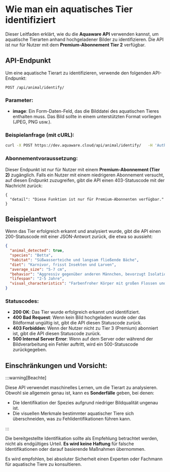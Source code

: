 
# Wie man ein aquatisches Tier identifiziert

Dieser Leitfaden erklärt, wie du die **Aquaware API** verwenden kannst, um aquatische Tierarten anhand hochgeladener Bilder zu identifizieren. Die API ist nur für Nutzer mit dem **Premium-Abonnement Tier 2** verfügbar.

## API-Endpunkt

Um eine aquatische Tierart zu identifizieren, verwende den folgenden API-Endpunkt:

```
POST /api/animal/identify/
```

### Parameter:

- **image**: Ein Form-Daten-Feld, das die Bilddatei des aquatischen Tieres enthalten muss. Das Bild sollte in einem unterstützten Format vorliegen (JPEG, PNG usw.).

### Beispielanfrage (mit cURL):

```bash
curl -X POST https://dev.aquaware.cloud/api/animal/identify/   -H 'Authorization: Bearer your-access-token'   -F 'image=@/path-to-your-image/animal_image.jpg'
```

### Abonnementvoraussetzung:

Dieser Endpunkt ist nur für Nutzer mit einem **Premium-Abonnement (Tier 2)** zugänglich. Falls ein Nutzer mit einem niedrigeren Abonnement versucht, auf diesen Endpunkt zuzugreifen, gibt die API einen 403-Statuscode mit der Nachricht zurück:

```
{
  "detail": "Diese Funktion ist nur für Premium-Abonnenten verfügbar."
}
```

## Beispielantwort

Wenn das Tier erfolgreich erkannt und analysiert wurde, gibt die API einen 200-Statuscode mit einer JSON-Antwort zurück, die etwa so aussieht:

```json
{
  "animal_detected": true,
  "species": "Betta",
  "habitat": "Süßwasserteiche und langsam fließende Bäche",
  "diet": "Karnivor, frisst Insekten und Larven",
  "average_size": "5-7 cm",
  "behavior": "Aggressiv gegenüber anderen Männchen, bevorzugt Isolation",
  "lifespan": "2-5 Jahre",
  "visual_characteristics": "Farbenfroher Körper mit großen Flossen und lebhaften Mustern"
}
```

### Statuscodes:

- **200 OK**: Das Tier wurde erfolgreich erkannt und identifiziert.
- **400 Bad Request**: Wenn kein Bild hochgeladen wurde oder das Bildformat ungültig ist, gibt die API diesen Statuscode zurück.
- **403 Forbidden**: Wenn der Nutzer nicht zu Tier 3 (Premium) abonniert ist, gibt die API diesen Statuscode zurück.
- **500 Internal Server Error**: Wenn auf dem Server oder während der Bildverarbeitung ein Fehler auftritt, wird ein 500-Statuscode zurückgegeben.

## Einschränkungen und Vorsicht:

:::warning[Beachte]

Diese API verwendet maschinelles Lernen, um die Tierart zu analysieren. Obwohl sie allgemein genau ist, kann es **Sonderfälle** geben, bei denen:

- Die Identifikation der Spezies aufgrund niedriger Bildqualität ungenau ist.
- Die visuellen Merkmale bestimmter aquatischer Tiere sich überschneiden, was zu Fehlidentifikationen führen kann.

:::

Die bereitgestellte Identifikation sollte als Empfehlung betrachtet werden, nicht als endgültiges Urteil. **Es wird keine Haftung** für falsche Identifikationen oder darauf basierende Maßnahmen übernommen.

Es wird empfohlen, bei absoluter Sicherheit einen Experten oder Fachmann für aquatische Tiere zu konsultieren.
